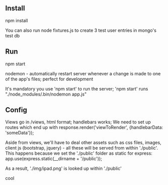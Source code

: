 Install
---------------
npm install

You can also run node fixtures.js to create 3 test user entries in mongo's test db 

Run
---------------
npm start

nodemon - automatically restart server whenever a change is made to one of the app's files; perfect for development

It's mandatory you use 'npm start' to run the server; 'npm start' runs "./node_modules/.bin/nodemon app.js"


Config
---------------
Views go in /views, html format; handlebars works;
We need to set up routes which end up with response.render('viewToRender', {handlebarData: 'someData'});

Aside from views, we'll have to deal other assets such as css files, images, client js (bootstrap, jquery) - all these will be served
from within './public'.
This happens because we set the './public' folder as static for express:
app.use(express.static(__dirname + '/public'));

As a result, './img/ipad.png' is looked up within './public'
<img class="img-responsive" src="img/ipad.png" alt="">

cool
